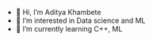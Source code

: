 - 👋 Hi, I’m Aditya Khambete
- 👀 I’m interested in Data science and ML
- 🌱 I’m currently learning C++, ML

<!---
adityathegreat1729/adityathegreat1729 is a ✨ special ✨ repository because its `README.md` (this file) appears on your GitHub profile.
You can click the Preview link to take a look at your changes.
--->

